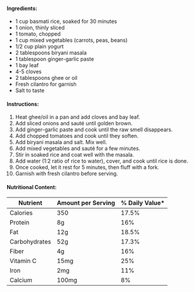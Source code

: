 #### Ingredients:

- 1 cup basmati rice, soaked for 30 minutes
- 1 onion, thinly sliced
- 1 tomato, chopped
- 1 cup mixed vegetables (carrots, peas, beans)
- 1/2 cup plain yogurt
- 2 tablespoons biryani masala
- 1 tablespoon ginger-garlic paste
- 1 bay leaf
- 4-5 cloves
- 2 tablespoons ghee or oil
- Fresh cilantro for garnish
- Salt to taste

#### Instructions:

1. Heat ghee/oil in a pan and add cloves and bay leaf.
2. Add sliced onions and sauté until golden brown.
3. Add ginger-garlic paste and cook until the raw smell disappears.
4. Add chopped tomatoes and cook until they soften.
5. Add biryani masala and salt. Mix well.
6. Add mixed vegetables and sauté for a few minutes.
7. Stir in soaked rice and coat well with the masala.
8. Add water (1:2 ratio of rice to water), cover, and cook until rice is done.
9. Once cooked, let it rest for 5 minutes, then fluff with a fork.
10. Garnish with fresh cilantro before serving.

#### Nutritional Content:

| Nutrient      | Amount per Serving | % Daily Value* |
| ------------- | ------------------ | -------------- |
| Calories      | 350                | 17.5%          |
| Protein       | 8g                 | 16%            |
| Fat           | 12g                | 18.5%          |
| Carbohydrates | 52g                | 17.3%          |
| Fiber         | 4g                 | 16%            |
| Vitamin C     | 15mg               | 25%            |
| Iron          | 2mg                | 11%            |
| Calcium       | 100mg              | 8%             |
